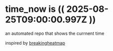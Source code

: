 # time_now is (( 2025-08-25T09:00:00.997Z ))

an automated repo that shows the currnent time

inspired by [breakingheatmap](https://github.com/breakingheatmap/breakingheatmap)